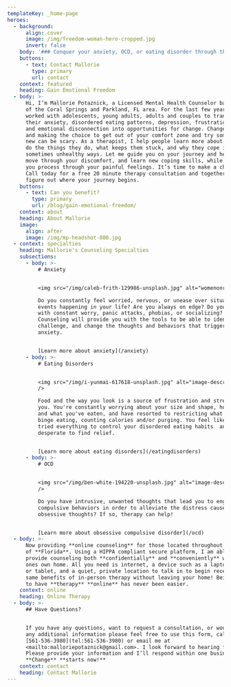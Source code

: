```yaml
---
templateKey: _home-page
heroes:
  - background:
      align: cover
      image: /img/freedom-woman-hero-cropped.jpg
      invert: false
    body: '### Conquer your anxiety, OCD, or eating disorder through therapy.'
    buttons:
      - text: Contact Mallorie
        type: primary
        url: contact
    context: featured
    heading: Gain Emotional Freedom
  - body: >-
      Hi, I’m Mallorie Potaznick, a Licensed Mental Health Counselor based out
      of the Coral Springs and Parkland, FL area. For the last few years I’ve
      worked with adolescents, young adults, adults and couples to transform
      their anxiety, disordered eating patterns, depression, frustration, fears,
      and emotional disconnection into opportunities for change. Change is tough
      and making the choice to get out of your comfort zone and try something
      new can be scary. As a therapist, I help people learn more about why they
      do the things they do, what keeps them stuck, and why they cope in
      sometimes unhealthy ways. Let me guide you on your journey and help you
      move through your discomfort, and learn new coping skills, while helping
      you process through your painful feelings. It’s time to make a change.
      Call today for a free 20 minute therapy consultation and together we can
      figure out where your journey begins.
    buttons:
      - text: Can you benefit?
        type: primary
        url: /blog/gain-emotional-freedom/
    context: about
    heading: About Mallorie
    image:
      align: after
      image: /img/mp-headshot-800.jpg
  - context: specialties
    heading: Mallorie's Counseling Specialties
    subsections:
      - body: >-
          # Anxiety


          <img src="/img/caleb-frith-129986-unsplash.jpg" alt="womenonrock" />

          Do you constantly feel worried, nervous, or unease over situations or
          events happening in your life? Are you always on edge? Do you struggle
          with constant worry, panic attacks, phobias, or socializing?
          Counseling will provide you with the tools to be able to identify,
          challenge, and change the thoughts and behaviors that trigger your
          anxiety.


          [Learn more about anxiety](/anxiety)
      - body: >-
          # Eating Disorders


          <img src="/img/i-yunmai-617618-unsplash.jpg" alt="image-description"
          />

          Food and the way you look is a source of frustration and stress for
          you. You're constantly worrying about your size and shape, how much
          and what you've eaten, and have resorted to restricting what you eat,
          binge eating, counting calories and/or purging. You feel like you've
          tried everything to control your disordered eating habits  and are
          desperate to find relief.


          [Learn more about eating disorders](/eatingdisorders)
      - body: >-
          # OCD


          <img src="/img/ben-white-194220-unsplash.jpg" alt="image-description"
          />

          Do you have intrusive, unwanted thoughts that lead you to engaging in
          compulsive behaviors in order to alleviate the distress caused by your
          obsessive thoughts? If so, therapy can help!


          [Learn more about obsessive compulsive disorder](/ocd)
  - body: >-
      Now providing **online counseling** for those located throughout the state
      of **Florida**. Using a HIPPA compliant secure platform, I am able to
      provide counseling both **confidentially** and **conveniently** within
      ones own home. All you need is internet, a device such as a laptop, phone
      or tablet, and a quiet, private location to talk in to begin receiving the
      same benefits of in-person therapy without leaving your home! Being able
      to have **therapy** **online** has never been easier.
    context: online
    heading: Online Therapy
  - body: >-
      ## Have Questions?


      If you have any questions, want to request a consultation, or would like
      any additional information please feel free to use this form, call me at
      [561-536-3980](tel:561-536-3980) or email me at
      <mailto:malloriepotaznick@gmail.com>. I look forward to hearing from you!
      Please provide your information and I’ll respond within one business day.
      **Change** **starts now!**
    context: contact
    heading: Contact Mallorie
---
```



